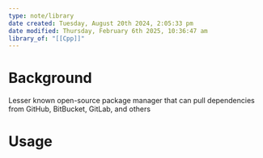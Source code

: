 ```yaml
---
type: note/library
date created: Tuesday, August 20th 2024, 2:05:33 pm
date modified: Thursday, February 6th 2025, 10:36:47 am
library_of: "[[Cpp]]"
---
```

# Background
Lesser known open-source package manager that can pull dependencies from GitHub, BitBucket, GitLab, and others

# Usage